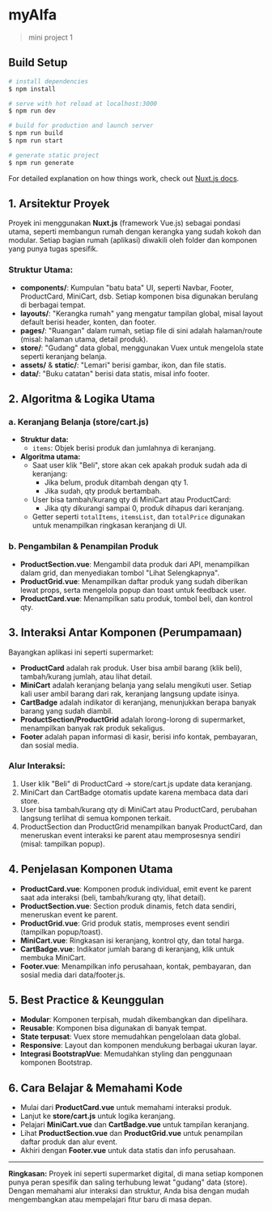# myAlfa

> mini project 1

## Build Setup

```bash
# install dependencies
$ npm install

# serve with hot reload at localhost:3000
$ npm run dev

# build for production and launch server
$ npm run build
$ npm run start

# generate static project
$ npm run generate
```

For detailed explanation on how things work, check out [Nuxt.js docs](https://nuxtjs.org).


## 1. Arsitektur Proyek

Proyek ini menggunakan **Nuxt.js** (framework Vue.js) sebagai pondasi utama, seperti membangun rumah dengan kerangka yang sudah kokoh dan modular. Setiap bagian rumah (aplikasi) diwakili oleh folder dan komponen yang punya tugas spesifik.

### Struktur Utama:
- **components/**: Kumpulan "batu bata" UI, seperti Navbar, Footer, ProductCard, MiniCart, dsb. Setiap komponen bisa digunakan berulang di berbagai tempat.
- **layouts/**: "Kerangka rumah" yang mengatur tampilan global, misal layout default berisi header, konten, dan footer.
- **pages/**: "Ruangan" dalam rumah, setiap file di sini adalah halaman/route (misal: halaman utama, detail produk).
- **store/**: "Gudang" data global, menggunakan Vuex untuk mengelola state seperti keranjang belanja.
- **assets/** & **static/**: "Lemari" berisi gambar, ikon, dan file statis.
- **data/**: "Buku catatan" berisi data statis, misal info footer.

## 2. Algoritma & Logika Utama

### a. Keranjang Belanja (store/cart.js)
- **Struktur data:**
	- `items`: Objek berisi produk dan jumlahnya di keranjang.
- **Algoritma utama:**
	- Saat user klik "Beli", store akan cek apakah produk sudah ada di keranjang:
		- Jika belum, produk ditambah dengan qty 1.
		- Jika sudah, qty produk bertambah.
	- User bisa tambah/kurang qty di MiniCart atau ProductCard:
		- Jika qty dikurangi sampai 0, produk dihapus dari keranjang.
	- Getter seperti `totalItems`, `itemsList`, dan `totalPrice` digunakan untuk menampilkan ringkasan keranjang di UI.

### b. Pengambilan & Penampilan Produk
- **ProductSection.vue**: Mengambil data produk dari API, menampilkan dalam grid, dan menyediakan tombol "Lihat Selengkapnya".
- **ProductGrid.vue**: Menampilkan daftar produk yang sudah diberikan lewat props, serta mengelola popup dan toast untuk feedback user.
- **ProductCard.vue**: Menampilkan satu produk, tombol beli, dan kontrol qty.

## 3. Interaksi Antar Komponen (Perumpamaan)

Bayangkan aplikasi ini seperti supermarket:
- **ProductCard** adalah rak produk. User bisa ambil barang (klik beli), tambah/kurang jumlah, atau lihat detail.
- **MiniCart** adalah keranjang belanja yang selalu mengikuti user. Setiap kali user ambil barang dari rak, keranjang langsung update isinya.
- **CartBadge** adalah indikator di keranjang, menunjukkan berapa banyak barang yang sudah diambil.
- **ProductSection/ProductGrid** adalah lorong-lorong di supermarket, menampilkan banyak rak produk sekaligus.
- **Footer** adalah papan informasi di kasir, berisi info kontak, pembayaran, dan sosial media.

### Alur Interaksi:
1. User klik "Beli" di ProductCard → store/cart.js update data keranjang.
2. MiniCart dan CartBadge otomatis update karena membaca data dari store.
3. User bisa tambah/kurang qty di MiniCart atau ProductCard, perubahan langsung terlihat di semua komponen terkait.
4. ProductSection dan ProductGrid menampilkan banyak ProductCard, dan meneruskan event interaksi ke parent atau memprosesnya sendiri (misal: tampilkan popup).

## 4. Penjelasan Komponen Utama

- **ProductCard.vue**: Komponen produk individual, emit event ke parent saat ada interaksi (beli, tambah/kurang qty, lihat detail).
- **ProductSection.vue**: Section produk dinamis, fetch data sendiri, meneruskan event ke parent.
- **ProductGrid.vue**: Grid produk statis, memproses event sendiri (tampilkan popup/toast).
- **MiniCart.vue**: Ringkasan isi keranjang, kontrol qty, dan total harga.
- **CartBadge.vue**: Indikator jumlah barang di keranjang, klik untuk membuka MiniCart.
- **Footer.vue**: Menampilkan info perusahaan, kontak, pembayaran, dan sosial media dari data/footer.js.

## 5. Best Practice & Keunggulan
- **Modular**: Komponen terpisah, mudah dikembangkan dan dipelihara.
- **Reusable**: Komponen bisa digunakan di banyak tempat.
- **State terpusat**: Vuex store memudahkan pengelolaan data global.
- **Responsive**: Layout dan komponen mendukung berbagai ukuran layar.
- **Integrasi BootstrapVue**: Memudahkan styling dan penggunaan komponen Bootstrap.

## 6. Cara Belajar & Memahami Kode
- Mulai dari **ProductCard.vue** untuk memahami interaksi produk.
- Lanjut ke **store/cart.js** untuk logika keranjang.
- Pelajari **MiniCart.vue** dan **CartBadge.vue** untuk tampilan keranjang.
- Lihat **ProductSection.vue** dan **ProductGrid.vue** untuk penampilan daftar produk dan alur event.
- Akhiri dengan **Footer.vue** untuk data statis dan info perusahaan.

---

**Ringkasan:**
Proyek ini seperti supermarket digital, di mana setiap komponen punya peran spesifik dan saling terhubung lewat "gudang" data (store). Dengan memahami alur interaksi dan struktur, Anda bisa dengan mudah mengembangkan atau mempelajari fitur baru di masa depan.

